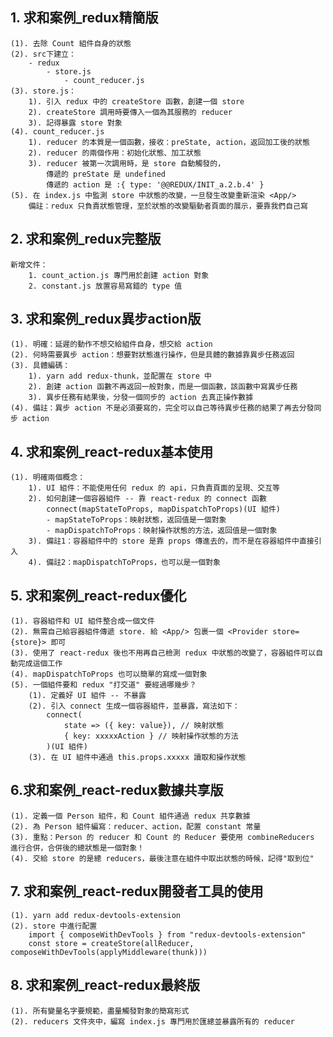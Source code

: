 ## 1. 求和案例_redux精簡版
    (1). 去除 Count 組件自身的狀態
    (2). src下建立：
        - redux
            - store.js
                - count_reducer.js
    (3). store.js：
        1). 引入 redux 中的 createStore 函數，創建一個 store
        2). createStore 調用時要傳入一個為其服務的 reducer
        3). 記得暴露 store 對象
    (4). count_reducer.js
        1). reducer 的本質是一個函數，接收：preState, action，返回加工後的狀態
        2). reducer 的兩個作用：初始化狀態、加工狀態
        3). reducer 被第一次調用時，是 store 自動觸發的，
            傳遞的 preState 是 undefined
            傳遞的 action 是 :{ type: '@@REDUX/INIT_a.2.b.4' }
    (5). 在 index.js 中監測 store 中狀態的改變，一旦發生改變重新渲染 <App/>
        備註：redux 只負責狀態管理，至於狀態的改變驅動者頁面的展示，要靠我們自己寫

## 2. 求和案例_redux完整版
    新增文件：
        1. count_action.js 專門用於創建 action 對象
        2. constant.js 放置容易寫錯的 type 值

## 3. 求和案例_redux異步action版
    (1). 明確：延遲的動作不想交給組件自身，想交給 action
    (2). 何時需要異步 action：想要對狀態進行操作，但是具體的數據靠異步任務返回
    (3). 具體編碼：
        1). yarn add redux-thunk，並配置在 store 中
        2). 創建 action 函數不再返回一般對象，而是一個函數，該函數中寫異步任務
        3). 異步任務有結果後，分發一個同步的 action 去真正操作數據
    (4). 備註：異步 action 不是必須要寫的，完全可以自己等待異步任務的結果了再去分發同步 action

## 4. 求和案例_react-redux基本使用
    (1). 明確兩個概念：
        1). UI 組件：不能使用任何 redux 的 api，只負責頁面的呈現、交互等
        2). 如何創建一個容器組件 -- 靠 react-redux 的 connect 函數
            connect(mapStateToProps, mapDispatchToProps)(UI 組件)
            - mapStateToProps：映射狀態，返回值是一個對象
            - mapDispatchToProps：映射操作狀態的方法，返回值是一個對象
        3). 備註1：容器組件中的 store 是靠 props 傳進去的，而不是在容器組件中直接引入
        4). 備註2：mapDispatchToProps，也可以是一個對象

## 5. 求和案例_react-redux優化
    (1). 容器組件和 UI 組件整合成一個文件
    (2). 無需自己給容器組件傳遞 store. 給 <App/> 包裹一個 <Provider store={store}> 即可
    (3). 使用了 react-redux 後也不用再自己檢測 redux 中狀態的改變了，容器組件可以自動完成這個工作
    (4). mapDispatchToProps 也可以簡單的寫成一個對象
    (5). 一個組件要和 redux "打交道" 要經過哪幾步？
        (1). 定義好 UI 組件 -- 不暴露
        (2). 引入 connect 生成一個容器組件，並暴露，寫法如下：
            connect(
                state => ({ key: value}), // 映射狀態
                { key: xxxxxAction } // 映射操作狀態的方法
            )(UI 組件)
        (3). 在 UI 組件中通過 this.props.xxxxx 讀取和操作狀態

## 6.求和案例_react-redux數據共享版
    (1). 定義一個 Person 組件，和 Count 組件通過 redux 共享數據
    (2). 為 Person 組件編寫：reducer、action，配置 constant 常量
    (3). 重點：Person 的 reducer 和 Count 的 Reducer 要使用 combineReducers 進行合併，合併後的總狀態是一個對象！
    (4). 交給 store 的是總 reducers，最後注意在組件中取出狀態的時候，記得"取到位"

## 7. 求和案例_react-redux開發者工具的使用
    (1). yarn add redux-devtools-extension
    (2). store 中進行配置
        import { composeWithDevTools } from "redux-devtools-extension"
        const store = createStore(allReducer, composeWithDevTools(applyMiddleware(thunk)))

## 8. 求和案例_react-redux最終版
    (1). 所有變量名字要規範，盡量觸發對象的簡寫形式
    (2). reducers 文件夾中，編寫 index.js 專門用於匯總並暴露所有的 reducer